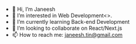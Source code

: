 - 👋 Hi, I’m Janeesh
- 👀 I’m interested in Web Development<>.
- 🌱 I’m currently learning Back-end Development
- 💞️ I’m looking to collaborate on React/Next.js 
- 📫 How to reach me: janeesh.tin@gmail.com

<!---
janeesh27/janeesh27 is a ✨ special ✨ repository because its `README.md` (this file) appears on your GitHub profile.
You can click the Preview link to take a look at your changes.
--->
